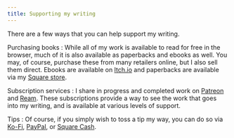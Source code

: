 ```yaml
---
title: Supporting my writing
---
```


There are a few ways that you can help support my writing.

Purchasing books
:   While all of my work is available to read for free in the browser, much of it is also available as paperbacks and ebooks as well. You may, of course, purchase these from many retailers online, but I also sell them direct. Ebooks are available on [Itch.io](https://makyo.itch.io) and paperbacks are available via my [Square store](https://makyo-ink.square.site).

Subscription services
:   I share in progress and completed work on [Patreon](https://patreon.com/makyo) and [Ream](https://reamstories.com/makyo). These subscriptions provide a way to see the work that goes into my writing, and is available at various levels of support.

Tips
:   Of course, if you simply wish to toss a tip my way, you can do so via [Ko-Fi](https://ko-fi.com/drabmakyo), [PayPal](https://paypal.me/makyo), or [Square Cash](https://cash.me/$makyo).

